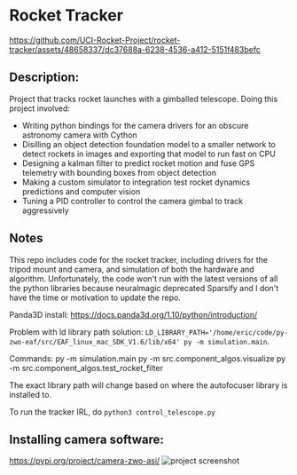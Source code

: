 # Rocket Tracker

https://github.com/UCI-Rocket-Project/rocket-tracker/assets/48658337/dc37688a-6238-4536-a412-5151f483befc

## Description:
Project that tracks rocket launches with a gimballed telescope. Doing this project involved:
- Writing python bindings for the camera drivers for an obscure astronomy camera with Cython
- Disilling an object detection foundation model to a smaller network to detect rockets in images and exporting that model to run fast on CPU
- Designing a kalman filter to predict rocket motion and fuse GPS telemetry with bounding boxes from object detection
- Making a custom simulator to integration test rocket dynamics predictions and computer vision
- Tuning a PID controller to control the camera gimbal to track aggressively

## Notes

This repo includes code for the rocket tracker, including drivers for the tripod mount and camera, and simulation of both the hardware and algorithm. Unfortunately, the code won't run with the latest versions of all the python libraries because neuralmagic deprecated Sparsify and I don't have the time or motivation to update the repo.

Panda3D install: https://docs.panda3d.org/1.10/python/introduction/


Problem with ld library path solution:
`LD_LIBRARY_PATH='/home/eric/code/py-zwo-eaf/src/EAF_linux_mac_SDK_V1.6/lib/x64' py -m simulation.main`.

Commands:
py -m simulation.main
py -m src.component_algos.visualize
py -m src.component_algos.test_rocket_filter

The exact library path will change based on where the autofocuser library is installed to.

To run the tracker IRL, do `python3 control_telescope.py`

## Installing camera software:
https://pypi.org/project/camera-zwo-asi/
![project screenshot](https://github.com/user-attachments/assets/c4d861d7-fc96-4b68-a188-2d937a7022a3)
